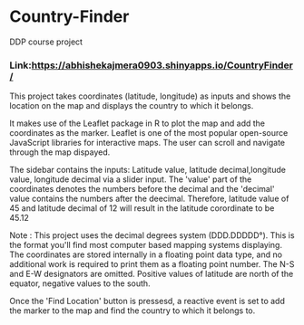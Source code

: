 # Country-Finder
DDP course project

### Link:https://abhishekajmera0903.shinyapps.io/CountryFinder/


This project takes coordinates (latitude, longitude) as inputs and shows the location on the map and displays the country to which it belongs. 

It makes use of the Leaflet package in R to plot the map and add the coordinates as the marker. Leaflet is one of the most popular open-source JavaScript libraries for interactive maps. The user can scroll and navigate through the map dispayed.

The sidebar contains the inputs: Latitude value, latitude decimal,longitude value, longitude decimal via a slider input. The 'value' part of the coordinates denotes the numbers before the decimal and the 'decimal' value contains the numbers after the deecimal. Therefore, latitude value of 45 and latitude decimal of 12 will result in the latitude corordinate to be 45.12

Note : This project uses the decimal degrees system (DDD.DDDDD°). This is the format you'll find most computer based mapping systems displaying. The coordinates are stored internally in a floating point data type, and no additional work is required to print them as a floating point number.
The N-S and E-W designators are omitted. Positive values of latitude are north of the equator, negative values to the south.

Once the 'Find Location' button is pressesd, a reactive event is set to add the marker to the map and find the country to which it belongs to.



